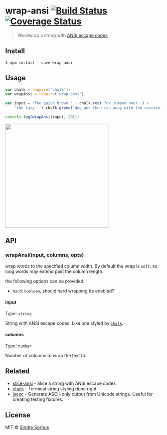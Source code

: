 # wrap-ansi [![Build Status](https://travis-ci.org/chalk/wrap-ansi.svg?branch=master)](https://travis-ci.org/chalk/wrap-ansi) [![Coverage Status](https://coveralls.io/repos/chalk/wrap-ansi/badge.svg?branch=master&service=github)](https://coveralls.io/github/chalk/wrap-ansi?branch=master)

> Wordwrap a string with [ANSI escape codes](http://en.wikipedia.org/wiki/ANSI_escape_code#Colors_and_Styles)

## Install

```
$ npm install --save wrap-ansi
```


## Usage

```js
var chalk = require('chalk');
var wrapAnsi = require('wrap-ansi');

var input = 'The quick brown ' + chalk.red('fox jumped over ') +
	'the lazy ' + chalk.green('dog and then ran away with the unicorn.');

console.log(wrapAnsi(input, 20));
```

<img width="331" src="screenshot.png">


## API

### wrapAnsi(input, columns, opts)

wrap words to the specified column width. By default the wrap is
`soft`, so long words may extend past the column length.

the following options can be provided:

* `hard`: `boolean`, should hard wrapping be enabled?

#### input

Type: `string`

String with ANSI escape codes. Like one styled by [`chalk`](https://github.com/chalk/chalk).

#### columns

Type: `number`

Number of columns to wrap the text to.


## Related

- [slice-ansi](https://github.com/chalk/slice-ansi) - Slice a string with ANSI escape codes
- [chalk](https://github.com/chalk/chalk) - Terminal string styling done right
- [jsesc](https://github.com/mathiasbynens/jsesc) - Generate ASCII-only output from Unicode strings. Useful for creating testing fixtures.

## License

MIT © [Sindre Sorhus](http://sindresorhus.com)
